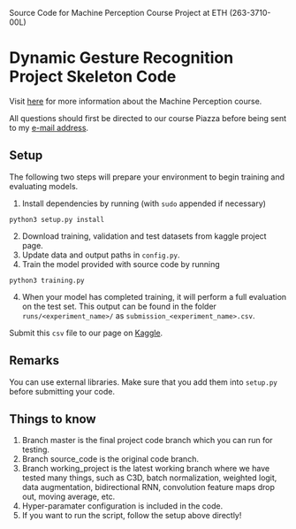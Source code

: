 Source Code for Machine Perception Course Project at ETH (263-3710-00L)

# Dynamic Gesture Recognition Project Skeleton Code
Visit [here](https://ait.ethz.ch/teaching/courses/2018-SS-Machine-Perception/) for more information about the Machine Perception course.

All questions should first be directed to our course Piazza before being sent to my [e-mail address](mailto:eaksan@inf.ethz.ch).

## Setup

The following two steps will prepare your environment to begin training and evaluating models.

1. Install dependencies by running (with `sudo` appended if necessary)
```
python3 setup.py install
```
2. Download training, validation and test datasets from kaggle project page.
3. Update data and output paths in `config.py`.
4. Train the model provided with source code by running 
```
python3 training.py
```
4. When your model has completed training, it will perform a full evaluation on the test set. This output can be found in the folder `runs/<experiment_name>/` as `submission_<experiment_name>.csv`.

Submit this `csv` file to our page on [Kaggle](https://www.kaggle.com/c/mp18-dynamic-gesture-recognition/submissions).

## Remarks
You can use external libraries. Make sure that you add them into `setup.py` before submitting your code.

## Things to know
1. Branch master is the final project code branch which you can run for testing.
2. Branch source_code is the original code branch.
3. Branch working_project is the latest working branch where we have tested many things, such as C3D, batch normalization, weighted logit, data augmentation, bidirectional RNN, convolution feature maps drop out, moving average, etc.
4. Hyper-paramater configuration is included in the code. 
5. If you want to run the script, follow the setup above directly!

